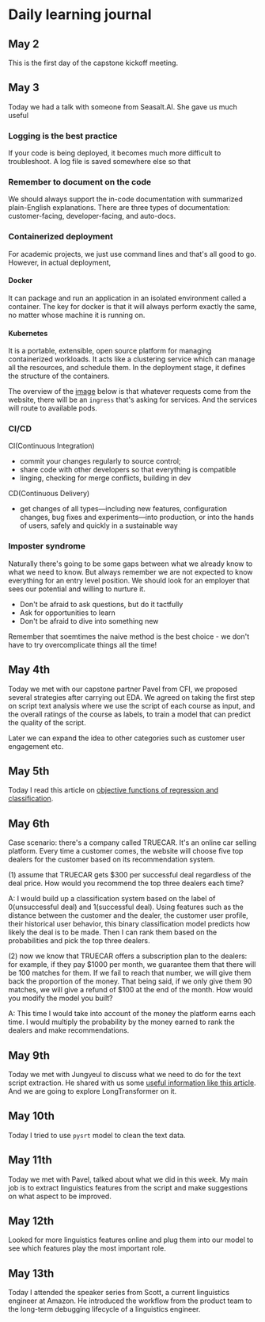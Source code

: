 # Daily learning journal

## May 2
This is the first day of the capstone kickoff meeting.

## May 3

Today we had a talk with someone from Seasalt.AI. She gave us much useful 
### Logging is the best practice

If your code is being deployed, it becomes much more difficult to troubleshoot. A log file is saved somewhere else so that 

### Remember to document on the code

We should always support the in-code documentation with summarized plain-English explanations. There are three types of documentation: customer-facing, developer-facing, and auto-docs.

### Containerized deployment

For academic projects, we just use command lines and that's all good to go. However, in actual deployment, 

#### Docker

It can package and run an application in an isolated environment called a container. The key for docker is that it will always perform exactly the same, no matter whose machine it is running on.

#### Kubernetes

It is a portable, extensible, open source platform for managing containerized workloads. It acts like a clustering service which can manage all the resources, and schedule them. In the deployment stage, it defines the structure of the containers.

The overview of the [image](https://github.com/Georgeanna-Li/Capstone_CFI/blob/df76ea0a0832a864252f24ed42c1f8c5d17b8995/Screen%20Shot%202022-05-03%20at%2009.52.36.png) below is that whatever requests come from the website, there will be an `ingress` that's asking for services. And the services will route to available pods.



### CI/CD

CI(Continuous Integration)
- commit your changes regularly to source control;
- share code with other developers so that everything is compatible
- linging, checking for merge conflicts, building in dev

CD(Continuous Delivery)
- get changes of all types—including new features, configuration changes, bug fixes and experiments—into production, or into the hands of users, safely and quickly in a sustainable way


### Imposter syndrome

Naturally there's going to be some gaps between what we already know to what we need to know. But always remember we are not expected to know everything for an entry level position. We should look for an employer that sees our potential and willing to nurture it. 

- Don't be afraid to ask questions, but do it tactfully
- Ask for opportunities to learn
- Don't be afraid to dive into something new

Remember that soemtimes the naive method is the best choice - we don't have to try overcomplicate things all the time!



## May 4th

Today we met with our capstone partner Pavel from CFI, we proposed several strategies after carrying out EDA. We agreed on taking the first step on script text analysis where we use the script of each course as input, and the overall ratings of the course as labels, to train a model that can predict the quality of the script.

Later we can expand the idea to other categories such as customer user engagement etc.

## May 5th 

Today I read this article on [objective functions of regression and classification](https://medium.com/@bhanuyerra/objective-functions-used-in-machine-learning-9653a75363b5).



## May 6th

Case scenario: there's a company called TRUECAR. It's an online car selling platform. Every time a customer comes, the website will choose five top dealers for the customer based on its recommendation system.

(1) assume that TRUECAR gets $300 per successful deal regardless of the deal price. How would you recommend the top three dealers each time?

A: I would build up a classification system based on the label of 0(unsuccessful deal) and 1(successful deal). Using features such as the distance between the customer and the dealer, the customer user profile, their historical user behavior, this binary classification model predicts how likely the deal is to be made. Then I can rank them based on the probabilities and pick the top three dealers.

(2) now we know that TRUECAR offers a subscription plan to the dealers: for example, if they pay $1000 per month, we guarantee them that there will be 100 matches for them. If we fail to reach that number, we will give them back the proportion of the money. That being said, if we only give them 90 matches, we will give a refund of $100 at the end of the month. How would you modify the model you built?

A: This time I would take into account of the money the platform earns each time. I would multiply the probability by the money earned to rank the dealers and make recommendations.


## May 9th

Today we met with Jungyeul to discuss what we need to do for the text script extraction. He shared with us some [useful information like this article](https://medium.com/analytics-vidhya/text-classification-with-bert-using-transformers-for-long-text-inputs-f54833994dfd). And we are going to explore LongTransformer on it.

## May 10th

Today I tried to use `pysrt` model to clean the text data.

## May 11th

Today we met with Pavel, talked about what we did in this week. My main job is to extract linguistics features from the script and make suggestions on what aspect to be improved.


## May 12th

Looked for more linguistics features online and plug them into our model to see which features play the most important role.


## May 13th

Today I attended the speaker series from Scott, a current linguistics engineer at Amazon. He introduced the workflow from the product team to the long-term debugging lifecycle of a linguistics engineer.


